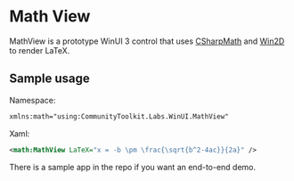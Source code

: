 # Math View

MathView is a prototype WinUI 3 control that uses [CSharpMath](https://github.com/verybadcat/CSharpMath/) and [Win2D](https://github.com/microsoft/Win2D) to render LaTeX.

## Sample usage
Namespace:
```xml
xmlns:math="using:CommunityToolkit.Labs.WinUI.MathView"
```

Xaml:
```xml
<math:MathView LaTeX="x = -b \pm \frac{\sqrt{b^2-4ac}}{2a}" />
```

There is a sample app in the repo if you want an end-to-end demo.
